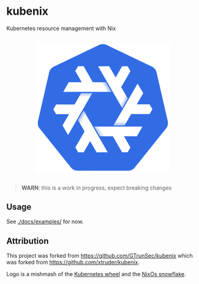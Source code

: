 # kubenix

Kubernetes resource management with Nix

<p align="center" style="margin: 2em auto;">
  <img src="./docs/logo.svg" alt="nixos logo in kubernetes blue" width="350"/>
</p>

> **WARN**: this is a work in progress, expect breaking changes

## Usage

See [./docs/examples/](./docs/examples/) for now.

<!-- Apply all resources with

    nix run github:hall/kubenix

> **HINT**: run `nix run github:hall/kubenix -- --help` for more commands

A minimal example flake:

```nix
{
  inputs.kubenix = "github:hall/kubenix";
  outputs = {self, ...}@inputs: {
    # nixosConfigurations.hostname = {
    #   modules = [ inputs.kubenix.nixosModule ];
    # };
    kubernetes.cluster.resources.pod.test.spec.containers.nginx.image = "nginx";
  }
}
```

A more complete example config:

```nix
{
  kubernetes = {
    context = "default";
    resources = {};
    helm = {
      releases = {};
    };
    docker = {};
  }
}
``` -->

## Attribution

This project was forked from https://github.com/GTrunSec/kubenix which was forked from https://github.com/xtruder/kubenix.

Logo is a mishmash of the [Kubernetes wheel](https://github.com/kubernetes/kubernetes/blob/master/logo/logo.svg) and the [NixOs snowflake](https://github.com/NixOS/nixos-artwork/blob/master/logo/white.svg).
